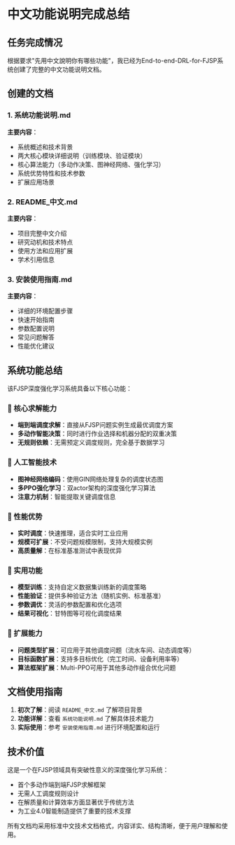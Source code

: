 # 中文功能说明完成总结

## 任务完成情况

根据要求"先用中文說明你有哪些功能"，我已经为End-to-end-DRL-for-FJSP系统创建了完整的中文功能说明文档。

## 创建的文档

### 1. 系统功能说明.md
**主要内容**：
- 系统概述和技术背景
- 两大核心模块详细说明（训练模块、验证模块）
- 核心算法能力（多动作决策、图神经网络、强化学习）
- 系统优势特性和技术参数
- 扩展应用场景

### 2. README_中文.md
**主要内容**：
- 项目完整中文介绍
- 研究动机和技术特点
- 使用方法和应用扩展
- 学术引用信息

### 3. 安装使用指南.md
**主要内容**：
- 详细的环境配置步骤
- 快速开始指南
- 参数配置说明
- 常见问题解答
- 性能优化建议

## 系统功能总结

该FJSP深度强化学习系统具备以下核心功能：

### 🎯 核心求解能力
- **端到端调度求解**：直接从FJSP问题实例生成最优调度方案
- **多动作智能决策**：同时进行作业选择和机器分配的双重决策
- **无规则依赖**：无需预定义调度规则，完全基于数据学习

### 🧠 人工智能技术
- **图神经网络编码**：使用GIN网络处理复杂的调度状态图
- **多PPO强化学习**：双actor架构的深度强化学习算法
- **注意力机制**：智能提取关键调度信息

### 🚀 性能优势
- **实时调度**：快速推理，适合实时工业应用
- **规模可扩展**：不受问题规模限制，支持大规模实例
- **高质量解**：在标准基准测试中表现优异

### 🔧 实用功能
- **模型训练**：支持自定义数据集训练新的调度策略
- **性能验证**：提供多种验证方法（随机实例、标准基准）
- **参数调优**：灵活的参数配置和优化选项
- **结果可视化**：甘特图等可视化调度结果

### 🌟 扩展能力
- **问题类型扩展**：可应用于其他调度问题（流水车间、动态调度等）
- **目标函数扩展**：支持多目标优化（完工时间、设备利用率等）
- **算法框架扩展**：Multi-PPO可用于其他多动作组合优化问题

## 文档使用指南

1. **初次了解**：阅读 `README_中文.md` 了解项目背景
2. **功能详解**：查看 `系统功能说明.md` 了解具体技术能力  
3. **实际使用**：参考 `安装使用指南.md` 进行环境配置和运行

## 技术价值

这是一个在FJSP领域具有突破性意义的深度强化学习系统：
- 首个多动作端到端FJSP求解框架
- 无需人工调度规则设计
- 在解质量和计算效率方面显著优于传统方法
- 为工业4.0智能制造提供了重要的技术支撑

所有文档均采用标准中文技术文档格式，内容详实、结构清晰，便于用户理解和使用。